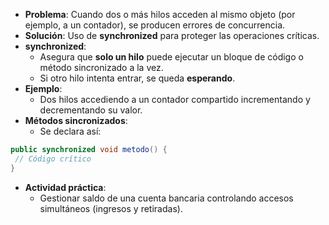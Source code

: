 
- **Problema**: Cuando dos o más hilos acceden al mismo objeto (por ejemplo, a un contador), se producen errores de concurrencia.
- **Solución**: Uso de **synchronized** para proteger las operaciones críticas.
- **synchronized**:
    - Asegura que **solo un hilo** puede ejecutar un bloque de código o método sincronizado a la vez.
    - Si otro hilo intenta entrar, se queda **esperando**.
- **Ejemplo**:
    - Dos hilos accediendo a un contador compartido incrementando y decrementando su valor.
- **Métodos sincronizados**:
    - Se declara así:

```java
public synchronized void metodo() {
 // Código crítico
}
```

- **Actividad práctica**:
    - Gestionar saldo de una cuenta bancaria controlando accesos simultáneos (ingresos y retiradas).
